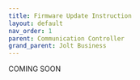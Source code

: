 ```yaml
---
title: Firmware Update Instruction
layout: default
nav_order: 1
parent: Communication Controller
grand_parent: Jolt Business
---
```



COMING SOON